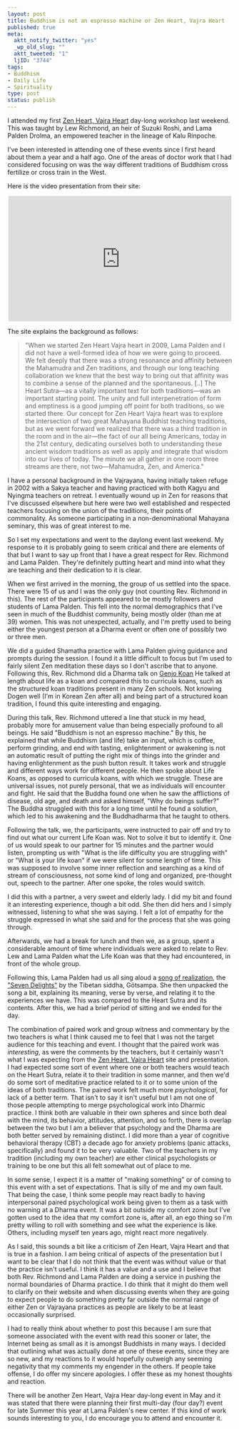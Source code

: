 ```yaml
--- 
layout: post
title: Buddhism is not an espresso machine or Zen Heart, Vajra Heart
published: true
meta: 
  aktt_notify_twitter: "yes"
  _wp_old_slug: ""
  aktt_tweeted: "1"
  ljID: "3744"
tags: 
- Buddhism
- Daily Life
- Spirituality
type: post
status: publish
---
```

I attended my first <a href="http://www.zenheartvajraheart.com/">Zen Heart, Vajra Heart</a> day-long workshop last weekend. This was taught by Lew Richmond, an heir of Suzuki Roshi, and Lama Palden Drolma, an empowered teacher in the lineage of Kalu Rinpoche. 

I've been interested in attending one of these events since I first heard about them a year and a half ago. One of the areas of doctor work that I had considered focusing on was the way different traditions of Buddhism cross fertilize or cross train in the West. 

Here is the video presentation from their site:
<p style="text-align: center"><lj-embed><object width="500" height="281"><param name="allowfullscreen" value="true" /><param name="allowscriptaccess" value="always" /><param name="movie" value="http://vimeo.com/moogaloop.swf?clip_id=6060015&amp;server=vimeo.com&amp;show_title=1&amp;show_byline=1&amp;show_portrait=1&amp;color=00ADEF&amp;fullscreen=1&amp;autoplay=0&amp;loop=0" /><embed src="http://vimeo.com/moogaloop.swf?clip_id=6060015&amp;server=vimeo.com&amp;show_title=1&amp;show_byline=1&amp;show_portrait=1&amp;color=00ADEF&amp;fullscreen=1&amp;autoplay=0&amp;loop=0" type="application/x-shockwave-flash" allowfullscreen="true" allowscriptaccess="always" width="500" height="281"></embed></object></lj-embed></p>

The site explains the background as follows:
> "When we started Zen Heart Vajra heart in 2009, Lama Palden and I did not have a well-formed idea of how we were going to proceed.  We felt deeply that there was a strong resonance and affinity between the Mahamudra and Zen traditions, and through our long teaching collaboration we knew that the best way to bring out that affinity was to combine a sense of the planned and the spontaneous. [..] The Heart Sutra—as a vitally important text for both traditions—was an important starting point.  The unity and full interpenetration of form and emptiness is a good jumping off point for both traditions, so we started there. 
> Our concept for Zen Heart Vajra heart was to explore the intersection of two great Mahayana Buddhist teaching traditions, but as we went forward we realized that there was a third tradition in the room and in the air—the fact of our all being Americans, today in the 21st century, dedicating ourselves both to understanding these ancient wisdom traditions as well as apply and integrate that wisdom into our lives of today.  The minute we all gather in one room three streams are there, not two—Mahamudra, Zen, and America."

I have a personal background in the Vajrayana, having initially taken refuge in 2002 with a Sakya teacher and having practiced with both Kagyu and Nyingma teachers on retreat. I eventually wound up in Zen for reasons that I've discussed elsewhere but here were two well established and respected teachers focusing on the union of the traditions, their points of commonality. As someone participating in a non-denominational Mahayana seminary, this was of great interest to me. 

So I set my expectations and went to the daylong event last weekend. My response to it is probably going to seem critical and there are elements of that but I want to say up front that I have a great respect for Rev. Richmond and Lama Palden. They're definitely putting heart and mind into what they are teaching and their dedication to it is clear.

When we first arrived in the morning, the group of us settled into the space. There were 15 of us and I was the only guy (not counting Rev. Richmond in this). The rest of the participants appeared to be mostly followers and students of Lama Palden. This fell into the normal demographics that I've seen in much of the Buddhist community, being mostly older (than me at 39) women. This was not unexpected, actually, and I'm pretty used to being either the youngest person at a Dharma event or often one of possibly two or three men. 

We did a guided Shamatha practice with Lama Palden giving guidance and prompts during the session. I found it a little difficult to focus but I'm used to fairly silent Zen meditation these days so I don't ascribe that to anyone. Following this, Rev. Richmond did a Dharma talk on <a href="http://www.thezensite.com/ZenTeachings/Dogen_Teachings/GenjoKoan8.htm">Genjo Koan</a> He talked at length about life as a koan and compared this to curricula koans, such as the structured koan traditions present in many Zen schools. Not knowing Dogen well (I'm in Korean Zen after all) and being part of a structured koan tradition, I found this quite interesting and engaging. 

During this talk, Rev. Richmond uttered a line that stuck in my head, probably more for amusement value than being especially profound to all beings. He said "Buddhism is not an espresso machine." By this, he explained that while Buddhism (and life) take an input, which is coffee, perform grinding, and end with tasting, enlightenment or awakening is not an automatic result of putting the right mix of things into the grinder and having enlightenment as the push button result. It takes work and struggle and different ways work for different people. He then spoke about Life Koans, as opposed to curricula koans, with which we struggle. These are universal issues, not purely personal, that we as individuals will encounter and fight. He said that the Buddha found one when he saw the afflictions of disease, old age, and death and asked himself, "Why do beings suffer?" The Buddha struggled with this for a long time until he found a solution, which led to his awakening and the Buddhadharma that he taught to others. 

Following the talk, we, the participants, were instructed to pair off and try to find out what our current Life Koan was. Not to solve it but to identify it. One of us would speak to our partner for 15 minutes and the partner would listen, prompting us with "What is the life difficulty you are struggling with" or "What is your life koan" if we were silent for some length of time. This was supposed to involve some inner reflection and searching as a kind of stream of consciousness, not some kind of long and organized, pre-thought out, speech to the partner. After one spoke, the roles would switch.

I did this with a partner, a very sweet and elderly lady. I did my bit and found it an interesting experience, though a bit odd. She then did hers and I simply witnessed, listening to what she was saying. I felt a lot of empathy for the struggle expressed in what she said and for the process that she was going through. 

Afterwards, we had a break for lunch and then we, as a group, spent a considerable amount of time where individuals were asked to relate to Rev. Lew and Lama Palden what the Life Koan was that they had encountered, in front of the whole group.

Following this, Lama Palden had us all sing aloud a <a href="http://en.wikipedia.org/wiki/Songs_of_realization">song of realization</a>, the <a href="http://www.khandro.net/practice_overcome_adversity.htm">"Seven Delights"</a> by the Tibetan siddha, Götsampa. She then unpacked the song a bit, explaining its meaning, verse by verse, and relating it to the experiences we have. This was compared to the Heart Sutra and its contents. After this, we had a brief period of sitting and we ended for the day.

The combination of paired work and group witness and commentary by the two teachers is what I think caused me to feel that I was not the target audience for this teaching and event. I thought that the paired work was <em>interesting</em>, as were the comments by the teachers, but it certainly wasn't what I was expecting from the <a href="http://www.zenheartvajraheart.com/">Zen Heart, Vajra Heart</a> site and presentation. I had expected some sort of event where one or both teachers would teach on the Heart Sutra, relate it to their tradition in some manner, and then we'd do some sort of meditative practice related to it or to some union of the ideas of both traditions. The paired work felt much more <em>psychological</em>, for lack of a better term. That isn't to say it isn't useful but I am not one of those people attempting to merge psychological work into Dharmic practice. I think both are valuable in their own spheres and since both deal with the mind, its behavior, attitudes, attention, and so forth, there is overlap between the two but I am a believer that psychology and the Dharma are both better served by remaining distinct. I did more than a year of cognitive behavioral therapy (CBT) a decade ago for anxiety problems (panic attacks, specifically) and found it to be very valuable. Two of the teachers in my tradition (including my own teacher) are either clinical psychologists or training to be one but this all felt somewhat out of place to me.

In some sense, I expect it is a matter of "making something" or of coming to this event with a set of expectations. That is silly of me and my own fault. That being the case, I think some people may react badly to having interpersonal paired psychological work being given to them as a task with no warning at a Dharma event. It was a bit outside my comfort zone but I've gotten used to the idea that my comfort zone is, after all, an ego thing so I'm pretty willing to roll with something and see what the experience is like. Others, including myself ten years ago, might react more negatively.

As I said, this sounds a bit like a criticism of Zen Heart, Vajra Heart and that is true in a fashion. I am being critical of aspects of the presentation but I want to be clear that I do not think that the event was without value or that the practice isn't useful. I think it has a value and a use and I believe that both Rev. Richmond and Lama Palden are doing a service in pushing the normal boundaries of Dharma practice. I do think that it might do them well to clarify on their website and when discussing events when they are going to expect people to do something pretty far outside the normal range of either Zen or Vajrayana practices as people are likely to be at least occasionally surprised. 

I had to really think about whether to post this because I am sure that someone associated with the event with read this sooner or later, the Internet being as small as it is amongst Buddhists in many ways. I decided that outlining what was actually done at one of these events, since they are so new, and my reactions to it would hopefully outweigh any seeming negativity that my comments my engender in the others. If people take offense, I do offer my sincere apologies. I offer these as my honest thoughts and reaction.

There will be another Zen Heart, Vajra Hear day-long event in May and it was stated that there were planning their first multi-day (four day?) event for late Summer this year at Lama Palden's new center. If this kind of work sounds interesting to you, I do encourage you to attend and encounter it.
